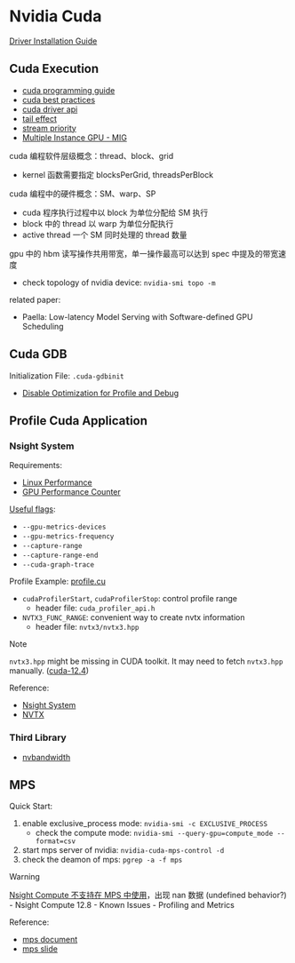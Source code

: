 # Nvidia Cuda

[Driver Installation Guide](https://docs.nvidia.com/datacenter/tesla/driver-installation-guide/)

## Cuda Execution

- [cuda programming guide](https://docs.nvidia.com/cuda/cuda-c-programming-guide/index.html)
- [cuda best practices](https://docs.nvidia.com/cuda/cuda-c-best-practices-guide/index.html)
- [cuda driver api](https://docs.nvidia.com/cuda/cuda-driver-api/index.html)
- [tail effect](https://developer.nvidia.com/blog/cuda-pro-tip-minimize-the-tail-effect/)
- [stream priority](https://forums.developer.nvidia.com/t/questions-of-cuda-stream-priority/250343/4)
- [Multiple Instance GPU - MIG](https://docs.nvidia.com/datacenter/tesla/mig-user-guide/index.html)

cuda 编程软件层级概念：thread、block、grid

- kernel 函数需要指定 blocksPerGrid, threadsPerBlock

cuda 编程中的硬件概念：SM、warp、SP

- cuda 程序执行过程中以 block 为单位分配给 SM 执行
- block 中的 thread 以 warp 为单位分配执行
- active thread 一个 SM 同时处理的 thread 数量

gpu 中的 hbm 读写操作共用带宽，单一操作最高可以达到 spec 中提及的带宽速度

- check topology of nvidia device: `nvidia-smi topo -m`

related paper:

- Paella: Low-latency Model Serving with Software-defined GPU Scheduling

## Cuda GDB

Initialization File: `.cuda-gdbinit`

- [Disable Optimization for Profile and Debug](https://stackoverflow.com/questions/11821605/completely-disable-optimizations-on-nvcc)

## Profile Cuda Application

### Nsight System

Requirements:

- [Linux Performance](https://docs.nvidia.com/nsight-systems/InstallationGuide/index.html#requirements-for-x86-64-and-arm-sbsa-targets-on-linux)
- [GPU Performance Counter](https://developer.nvidia.com/nvidia-development-tools-solutions-err_nvgpuctrperm-permission-issue-performance-counters)

[Useful flags](https://docs.nvidia.com/nsight-systems/UserGuide/index.html#cli-profile-command-switch-options):

- `--gpu-metrics-devices`
- `--gpu-metrics-frequency`
- `--capture-range`
- `--capture-range-end`
- `--cuda-graph-trace`

Profile Example: [profile.cu](./profile.cu)

- `cudaProfilerStart`, `cudaProfilerStop`: control profile range
  - header file: `cuda_profiler_api.h`
- `NVTX3_FUNC_RANGE`: convenient way to create nvtx information
  - header file: `nvtx3/nvtx3.hpp`

>[!NOTE]
> `nvtx3.hpp` might be missing in CUDA toolkit. It may need to fetch `nvtx3.hpp` manually. ([cuda-12.4](https://forums.developer.nvidia.com/t/nvtx-c-api-release-model/265272/2))

Reference:

- [Nsight System](https://docs.nvidia.com/nsight-systems/UserGuide/index.html)
- [NVTX](https://github.com/NVIDIA/NVTX)

### Third Library

- [nvbandwidth](https://github.com/NVIDIA/nvbandwidth)

## MPS

Quick Start:

1. enable exclusive_process mode: `nvidia-smi -c EXCLUSIVE_PROCESS`
    - check the compute mode: `nvidia-smi --query-gpu=compute_mode --format=csv`
2. start mps server of nvidia: `nvidia-cuda-mps-control -d`
3. check the deamon of mps: `pgrep -a -f mps`

> [!WARNING]
> [Nsight Compute 不支持在 MPS 中使用](https://docs.nvidia.com/nsight-compute/ReleaseNotes/index.html#known-issues)，出现 nan 数据 (undefined behavior?) - Nsight Compute 12.8 - Known Issues - Profiling and Metrics

Reference:

- [mps document](https://docs.nvidia.com/deploy/mps/index.html)
- [mps slide](https://www.nvidia.cn/content/dam/en-zz/zh_cn/assets/webinars/31oct2019c/20191031_MPS_davidwu.pdf)
